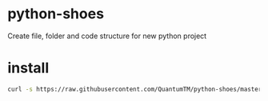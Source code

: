 # python-shoes
Create file, folder and code structure for new python project

# install
```bash
curl -s https://raw.githubusercontent.com/QuantumTM/python-shoes/master/bootstrap.sh | bash
```
